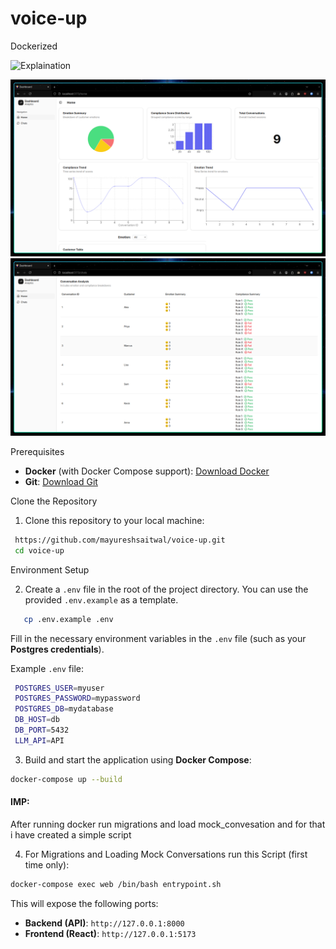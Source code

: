 # voice-up



Dockerized 

![Explaination](https://youtu.be/SydN6lQkFcM)

![Home](assets/images/voice1.png)
![Chats](assets/images/voice2.png)

Prerequisites

- **Docker** (with Docker Compose support): [Download Docker](https://www.docker.com/products/docker-desktop)
- **Git**: [Download Git](https://git-scm.com/)

Clone the Repository

1. Clone this repository to your local machine:

  ```bash
   https://github.com/mayureshsaitwal/voice-up.git
   cd voice-up
  ```

Environment Setup

2. Create a `.env` file in the root of the project directory. You can use the provided `.env.example` as a template.
```bash
   cp .env.example .env
```
   Fill in the necessary environment variables in the `.env` file (such as your **Postgres credentials**).

   Example `.env` file:
   ```bash
    POSTGRES_USER=myuser
    POSTGRES_PASSWORD=mypassword
    POSTGRES_DB=mydatabase
    DB_HOST=db
    DB_PORT=5432
    LLM_API=API
```

  3. Build and start the application using **Docker Compose**:
```bash
docker-compose up --build
```

 #### IMP: 
 After running docker run migrations and load mock_convesation 
 and for that i have created a simple script

  4. For Migrations and Loading Mock Conversations run this Script (first time only):
  ```bash
  docker-compose exec web /bin/bash entrypoint.sh
  ```

This will expose the following ports:
- **Backend (API)**: `http://127.0.0.1:8000`
- **Frontend (React)**: `http://127.0.0.1:5173`

  
